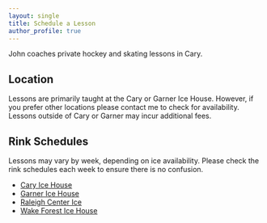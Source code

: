 ```yaml
---
layout: single
title: Schedule a Lesson
author_profile: true
---
```


John coaches private hockey and skating lessons in Cary.

## Location

Lessons are primarily taught at the Cary or Garner Ice House. However, if you prefer other locations please contact me to check for availability. Lessons outside of Cary or Garner may incur additional fees.

## Rink Schedules

Lessons may vary by week, depending on ice availability. Please check the rink schedules each week to ensure there is no confusion.

- [Cary Ice House](http://www.icehousecary.com/page/show/86348-skating-schedules)
- [Garner Ice House](http://www.icehousegarner.com/page/show/88411-skating-schedules)
- [Raleigh Center Ice](http://www.raleighcenterice.com/page/show/885706-schedule)
- [Wake Forest Ice House](http://www.icehousewakeforest.com/page/show/74240-public-open-hockey-and-figure-skating)
